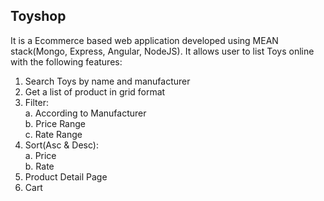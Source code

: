 ## Toyshop

It is a Ecommerce based web application developed using MEAN stack(Mongo, Express, Angular, NodeJS). It allows user to list Toys online with the following features:
1) Search Toys by name and manufacturer
2) Get a list of product in grid format
3) Filter:<br>
          a. According to Manufacturer<br>
          b. Price Range<br>
          c. Rate Range<br>
4) Sort(Asc & Desc):<br>
          a. Price<br>
          b. Rate<br>
5) Product Detail Page
6) Cart
